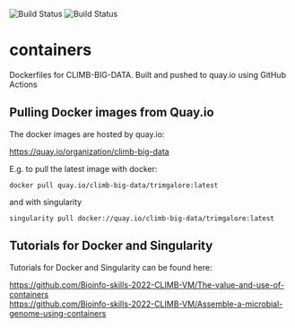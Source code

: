 ![Build Status](https://github.com/CLIMB-BIG-DATA/containers/workflows/build-push-quay/badge.svg)
![Build Status](https://github.com/CLIMB-BIG-DATA/containers/workflows/check-latest-version/badge.svg)
# containers
Dockerfiles for CLIMB-BIG-DATA. Built and pushed to quay.io using GitHub Actions

## Pulling Docker images from Quay.io
The docker images are hosted by quay.io:

https://quay.io/organization/climb-big-data

E.g. to pull the latest image with docker:
```
docker pull quay.io/climb-big-data/trimgalore:latest
```
and with singularity
```
singularity pull docker://quay.io/climb-big-data/trimgalore:latest
```

## Tutorials for Docker and Singularity
Tutorials for Docker and Singularity can be found here:

https://github.com/Bioinfo-skills-2022-CLIMB-VM/The-value-and-use-of-containers<br/>
https://github.com/Bioinfo-skills-2022-CLIMB-VM/Assemble-a-microbial-genome-using-containers
